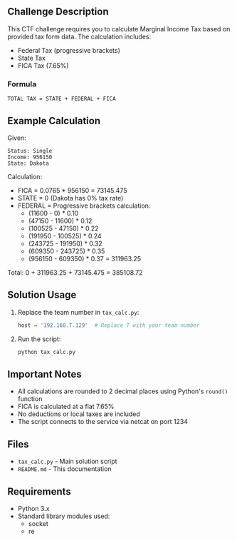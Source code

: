 ## Challenge Description

This CTF challenge requires you to calculate Marginal Income Tax based on provided tax form data. The calculation includes:
- Federal Tax (progressive brackets)
- State Tax
- FICA Tax (7.65%)

### Formula
```
TOTAL TAX = STATE + FEDERAL + FICA
```

## Example Calculation

Given:
```
Status: Single
Income: 956150
State: Dakota
```

Calculation:
- FICA = 0.0765 * 956150 = 73145.475
- STATE = 0 (Dakota has 0% tax rate)
- FEDERAL = Progressive brackets calculation:
  - (11600 - 0) * 0.10
  - (47150 - 11600) * 0.12
  - (100525 - 47150) * 0.22
  - (191950 - 100525) * 0.24
  - (243725 - 191950) * 0.32
  - (609350 - 243725) * 0.35
  - (956150 - 609350) * 0.37
  = 311963.25

Total: 0 + 311963.25 + 73145.475 = 385108.72

## Solution Usage

1. Replace the team number in `tax_calc.py`:
   ```python
   host = '192.168.T.129'  # Replace T with your team number
   ```

2. Run the script:
   ```bash
   python tax_calc.py
   ```

## Important Notes

- All calculations are rounded to 2 decimal places using Python's `round()` function
- FICA is calculated at a flat 7.65%
- No deductions or local taxes are included
- The script connects to the service via netcat on port 1234

## Files

- `tax_calc.py` - Main solution script
- `README.md` - This documentation

## Requirements

- Python 3.x
- Standard library modules used:
  - socket
  - re 
